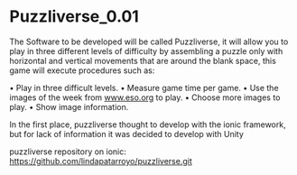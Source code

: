 # Puzzliverse_0.01

The Software to be developed will be called Puzzliverse, it will allow you to play in three different levels of difficulty by assembling a puzzle only with horizontal and vertical movements that are around the blank space, this game will execute procedures such as:

• Play in three difficult levels. • Measure game time per game. • Use the images of the week from www.eso.org to play. • Choose more images to play. • Show image information.

In the first place, puzzliverse thought to develop with the ionic framework, but for lack of information it was decided to develop with Unity

puzzliverse repository on ionic: https://github.com/lindapatarroyo/puzzliverse.git
